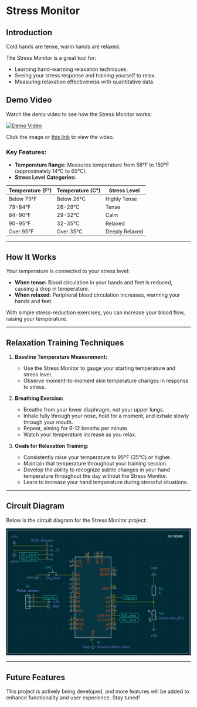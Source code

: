 # Stress Monitor

## Introduction

Cold hands are tense, warm hands are relaxed.

The Stress Monitor is a great tool for:

- Learning hand-warming relaxation techniques.
- Seeing your stress response and training yourself to relax.
- Measuring relaxation effectiveness with quantitative data.


## Demo Video

Watch the demo video to see how the Stress Monitor works:

[![Demo Video](https://img.youtube.com/vi/toidenUyGGE/0.jpg)](https://youtu.be/toidenUyGGE)

Click the image or [this link](https://youtu.be/toidenUyGGE) to view the video.

### Key Features:

- **Temperature Range:** Measures temperature from 58°F to 150°F (approximately 14°C to 65°C).
- **Stress Level Categories:**

| Temperature (F°) | Temperature (C°) | Stress Level   |
| ----------------- | ----------------- | -------------- |
| Below 79°F        | Below 26°C        | Highly Tense   |
| 79-84°F           | 26-29°C           | Tense          |
| 84-90°F           | 29-32°C           | Calm           |
| 90-95°F           | 32-35°C           | Relaxed        |
| Over 95°F         | Over 35°C         | Deeply Relaxed |

---

## How It Works

Your temperature is connected to your stress level:

- **When tense:** Blood circulation in your hands and feet is reduced, causing a drop in temperature.
- **When relaxed:** Peripheral blood circulation increases, warming your hands and feet.

With simple stress-reduction exercises, you can increase your blood flow, raising your temperature.

---

## Relaxation Training Techniques

1. **Baseline Temperature Measurement:**

   - Use the Stress Monitor to gauge your starting temperature and stress level.
   - Observe moment-to-moment skin temperature changes in response to stress.

2. **Breathing Exercise:**

   - Breathe from your lower diaphragm, not your upper lungs.
   - Inhale fully through your nose, hold for a moment, and exhale slowly through your mouth.
   - Repeat, aiming for 6-12 breaths per minute.
   - Watch your temperature increase as you relax.

3. **Goals for Relaxation Training:**

   - Consistently raise your temperature to 95°F (35°C) or higher.
   - Maintain that temperature throughout your training session.
   - Develop the ability to recognize subtle changes in your hand temperature throughout the day without the Stress Monitor.
   - Learn to increase your hand temperature during stressful situations.

---
## Circuit Diagram

Below is the circuit diagram for the Stress Monitor project:

![Circuit Diagram](Circuit_Diagram.png)

---
## Future Features

This project is actively being developed, and more features will be added to enhance functionality and user experience. Stay tuned!
